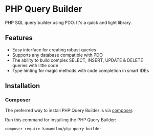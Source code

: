 # PHP Query Builder
PHP SQL query builder using PDO. It's a quick and light library.

## Features
- Easy interface for creating robust queries
- Supports any database compatible with PDO
- The ability to build complex SELECT, INSERT, UPDATE & DELETE queries with little code
- Type hinting for magic methods with code completion in smart IDEs

## Installation
### Composer
The preferred way to install PHP Query Builder is via [composer](http://getcomposer.org/).

Run this command for installing the PHP Query Builder:
```
composer require kamandlou/php-query-builder
```